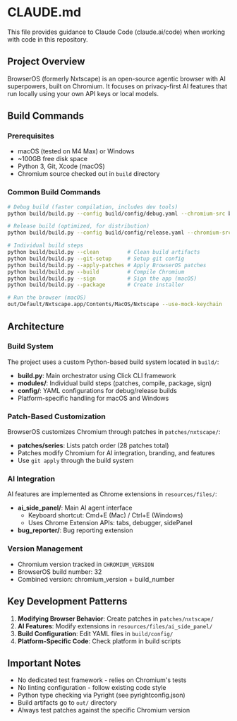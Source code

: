 # CLAUDE.md

This file provides guidance to Claude Code (claude.ai/code) when working with code in this repository.

## Project Overview

BrowserOS (formerly Nxtscape) is an open-source agentic browser with AI superpowers, built on Chromium. It focuses on privacy-first AI features that run locally using your own API keys or local models.

## Build Commands

### Prerequisites
- macOS (tested on M4 Max) or Windows
- ~100GB free disk space
- Python 3, Git, Xcode (macOS)
- Chromium source checked out in `build` directory

### Common Build Commands

```bash
# Debug build (faster compilation, includes dev tools)
python build/build.py --config build/config/debug.yaml --chromium-src build

# Release build (optimized, for distribution)
python build/build.py --config build/config/release.yaml --chromium-src build

# Individual build steps
python build/build.py --clean         # Clean build artifacts
python build/build.py --git-setup     # Setup git config
python build/build.py --apply-patches # Apply BrowserOS patches
python build/build.py --build         # Compile Chromium
python build/build.py --sign          # Sign the app (macOS)
python build/build.py --package       # Create installer

# Run the browser (macOS)
out/Default/Nxtscape.app/Contents/MacOS/Nxtscape --use-mock-keychain
```

## Architecture

### Build System
The project uses a custom Python-based build system located in `build/`:
- **build.py**: Main orchestrator using Click CLI framework
- **modules/**: Individual build steps (patches, compile, package, sign)
- **config/**: YAML configurations for debug/release builds
- Platform-specific handling for macOS and Windows

### Patch-Based Customization
BrowserOS customizes Chromium through patches in `patches/nxtscape/`:
- **patches/series**: Lists patch order (28 patches total)
- Patches modify Chromium for AI integration, branding, and features
- Use `git apply` through the build system

### AI Integration
AI features are implemented as Chrome extensions in `resources/files/`:
- **ai_side_panel/**: Main AI agent interface
  - Keyboard shortcut: Cmd+E (Mac) / Ctrl+E (Windows)
  - Uses Chrome Extension APIs: tabs, debugger, sidePanel
- **bug_reporter/**: Bug reporting extension

### Version Management
- Chromium version tracked in `CHROMIUM_VERSION`
- BrowserOS build number: 32
- Combined version: chromium_version + build_number

## Key Development Patterns

1. **Modifying Browser Behavior**: Create patches in `patches/nxtscape/`
2. **AI Features**: Modify extensions in `resources/files/ai_side_panel/`
3. **Build Configuration**: Edit YAML files in `build/config/`
4. **Platform-Specific Code**: Check platform in build scripts

## Important Notes

- No dedicated test framework - relies on Chromium's tests
- No linting configuration - follow existing code style
- Python type checking via Pyright (see pyrightconfig.json)
- Build artifacts go to `out/` directory
- Always test patches against the specific Chromium version